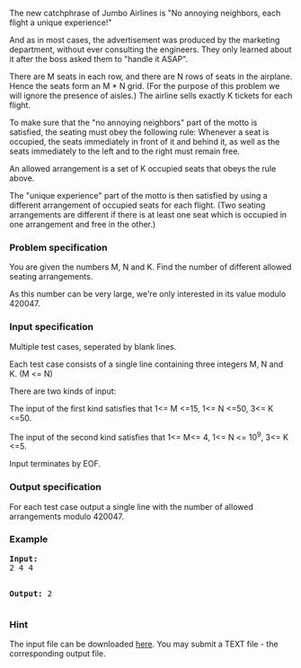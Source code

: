 <p>The new catchphrase of Jumbo Airlines is "No annoying neighbors, each flight a unique experience!"</p>
<p>And as in most cases, the advertisement was produced by the marketing department, without ever consulting the engineers. They only learned about it after the boss asked them to "handle it ASAP".</p>
<p>There are M seats in each row, and there are N rows of seats in the airplane. Hence the seats form an M * N grid. (For the purpose of this problem we will ignore the presence of aisles.) The airline sells exactly K tickets for each flight.</p>
<p>To make sure that the "no annoying neighbors" part of the motto is satisfied, the seating must obey the following rule: Whenever a seat is occupied, the seats immediately in front of it and behind it, as well as the seats immediately to the left and to the right must remain free.</p>
<p>An allowed arrangement is a set of K occupied seats that obeys the rule above.</p>
<p>The "unique experience" part of the motto is then satisfied by using a different arrangement of occupied seats for each flight. (Two seating arrangements are different if there is at least one seat which is occupied in one arrangement and free in the other.)</p>
<h3>Problem specification</h3>
<p>You are given the numbers M, N and K. Find the number of different allowed seating arrangements.</p>
<p>As this number can be very large, we're only interested in its value modulo 420047.</p>
<h3>Input specification</h3>
<p>Multiple test cases, seperated by blank lines.</p>
<p>Each test case consists of a single line containing three integers M, N and K. (M &lt;= N)</p>
<p>There are two kinds of input:</p>
<p>The input of the first kind satisfies that 1&lt;= M &lt;=15, 1&lt;= N &lt;=50, 3&lt;= K &lt;=50.</p>
<p>The input of the second kind satisfies that 1&lt;= M&lt;= 4, 1&lt;= N &lt;= 10<sup>9</sup>, 3&lt;= K &lt;=5.</p>
<p>Input terminates by EOF.</p>
<h3>Output specification</h3>
<p>For each test case output a single line with the number of allowed arrangements modulo 420047.</p>
<h3>Example</h3>
<pre><strong>Input:</strong>
2 4 4

<strong>Output:</strong>
2
</pre>
<h3>Hint</h3>
<p>The input file can be downloaded <a href="http://www.spoj.com/content/john_jones:airlines.in">here</a>. You may submit a TEXT file - the corresponding output file.</p>